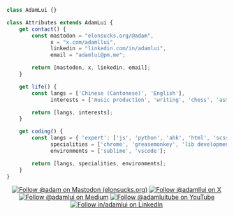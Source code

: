 ```js
class AdamLui {}

class Attributes extends AdamLui {
    get contact() {
        const mastodon = "elonsucks.org/@adam",
              x = "x.com/adamllui",
              linkedin = "linkedin.com/in/adamlui",
              email = "adamlui@pm.me";

        return [mastodon, x, linkedin, email];
    }

    get life() {
        const langs = ['Chinese (Cantonese)', 'English'],
              interests = ['music production', 'writing', 'chess', 'asmr'];

        return [langs, interests];
    }

    get coding() {
        const langs = { 'expert': ['js', 'python', 'ahk', 'html', 'scss'] },
              specialities = ['chrome', 'greasemonkey', 'lib development', 'ai'],
              environments = ['sublime', 'vscode'];

        return [langs, specialities, environments];
    }
}
```

<div align="center">

[![](https://img.shields.io/mastodon/follow/109387703022229926?domain=https%3A%2F%2Felonsucks.org&style=social "Follow @adam on Mastodon (elonsucks.org)")](https://elonsucks.org/@adam)
[![](https://img.shields.io/badge/Follow%20@adamllui-2.1k-blue?logo=x&style=social "Follow @adamllui on X")](https://x.com/intent/user?screen_name=adamllui)
[![](https://img.shields.io/badge/Follow%20@adamlui-637-blue?logo=medium&style=social "Follow @adamlui on Medium")](https://adamlui.com)
[![](https://img.shields.io/youtube/channel/subscribers/UCgBMqK7SRL5R__3qM-YAcSg?label=Follow%20%40adamluitube&style=social "Follow @adamluitube on YouTube")](https://www.youtube.com/AdamLuiTube?sub_confirmation=1)
[![](https://img.shields.io/badge/Follow%20in%2fadamlui-519-blue?logo=linkedin&style=social "Follow in/adamlui on LinkedIn")](https://linkedin.com/in/adamlui)

</div>

